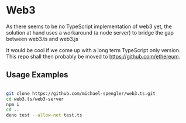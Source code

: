 # Web3 


As there seems to be no TypeScript implementation of web3 yet, the solution at hand uses a workaround (a node server) to bridge the gap between web3.ts and web3.js   

It would be cool if we come up with a long term TypeScript only version. This repo shall then probably be moved to https://github.com/ethereum.  


## Usage Examples

```sh

git clone https://github.com/michael-spengler/web3.ts.git
cd web3.ts/web3-server
npm i
cd ..
deno test --allow-net test.ts

```

